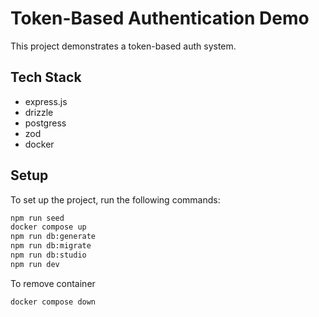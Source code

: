 # Token-Based Authentication Demo
This project demonstrates a token-based auth system.

## Tech Stack
 - express.js
 - drizzle
 - postgress
 - zod
 - docker

## Setup

To set up the project, run the following commands:

```bash
npm run seed
docker compose up
npm run db:generate
npm run db:migrate
npm run db:studio
npm run dev
```

To remove container
```sh
docker compose down
```
